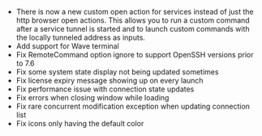 - There is now a new custom open action for services instead of just the http browser open actions.
  This allows you to run a custom command after a service tunnel is started and to launch custom commands with the locally tunneled address as inputs.
- Add support for Wave terminal
- Fix RemoteCommand option ignore to support OpenSSH versions prior to 7.6
- Fix some system state display not being updated sometimes
- Fix license expiry message showing up on every launch
- Fix performance issue with connection state updates
- Fix errors when closing window while loading
- Fix rare concurrent modification exception when updating connection list
- Fix icons only having the default color
